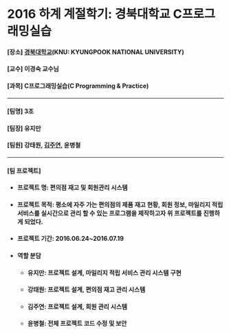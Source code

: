 # 2016 하계 계절학기: 경북대학교 C프로그래밍실습
<h4> [장소] <a href="https://www.knu.ac.kr">경북대학교</a>(KNU: KYUNGPOOK NATIONAL UNIVERSITY)</h4>
<h4> [교수] 이경숙 교수님</h4>
<h4> [과목] C프로그래밍실습(C Programming & Practice)</h4>
<hr>
<h4> [팀명] 3조</h4>
<h4> [팀장] 유지만</h4>
<h4> [팀원] 강태원, <a href="https://github.com/jysaa5">김주연</a>, 윤병철</h4>
<hr>
<h4> [팀 프로젝트]</h4>
<ul>
  <li><h4>프로젝트 명: 편의점 재고 및 회원관리 시스템</h4></li>
  <li><h4>프로젝트 목적: 평소에 자주 가는 편의점의 제품 재고 현황, 회원 정보, 마일리지 적립 서비스를 실시간으로 관리 할 수 있는 프로그램을 제작하고자 위 프로젝트를 진행하게 되었다.</h4></li>
  <li><h4>프로젝트 기간: 2016.06.24~2016.07.19</h4></li>
  <li><h4>역할 분담</h4></li>
  <ul>
    <li><h4>유지만: 프로젝트 설계, 마일리지 적립 서비스 관리 시스템 구현</h4></li>
    <li><h4>강태원: 프로젝트 설계, 편의점 재고 관리 시스템</h4></li>
    <li><h4>김주연: 프로젝트 설계, 회원 관리 시스템</h4></li>
    <li><h4>윤병철: 전체 프로젝트 코드 수정 및 보안</h4></li>
  </ul>
</ul>
